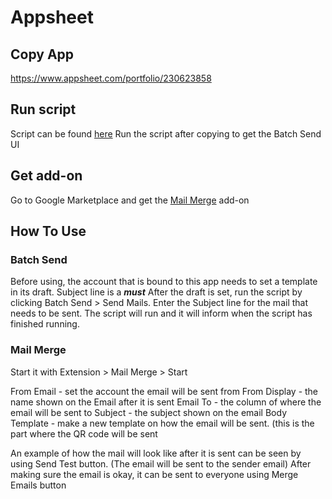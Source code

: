 # Appsheet
## Copy App
https://www.appsheet.com/portfolio/230623858

## Run script
Script can be found [here](https://github.com/Donkodile/Appsheet/blob/main/Code.gs)
Run the script after copying to get the Batch Send UI

## Get add-on
Go to Google Marketplace and get the [Mail Merge](https://workspace.google.com/marketplace/app/mail_merge/218858140171) add-on

## How To Use
### Batch Send 
Before using, the account that is bound to this app needs to set a template in its draft. Subject line is a ***must***
After the draft is set, run the script by clicking Batch Send > Send Mails.
Enter the Subject line for the mail that needs to be sent.
The script will run and it will inform when the script has finished running.

### Mail Merge
Start it with Extension > Mail Merge > Start

From Email - set the account the email will be sent from
From Display - the name shown on the Email after it is sent
Email To - the column of where the email will be sent to
Subject - the subject shown on the email
Body Template - make a new template on how the email will be sent. (this is the part where the QR code will be sent

An example of how the mail will look like after it is sent can be seen by using Send Test button. (The email will be sent to the sender email)
After making sure the email is okay, it can be sent to everyone using Merge Emails button

